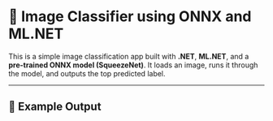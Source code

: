 # 🧠 Image Classifier using ONNX and ML.NET

This is a simple image classification app built with **.NET**, **ML.NET**, and a **pre-trained ONNX model (SqueezeNet)**. 
It loads an image, runs it through the model, and outputs the top predicted label.

---

## 📸 Example Output

